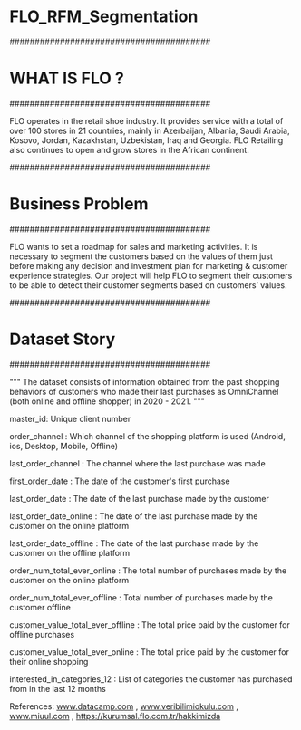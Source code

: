 # FLO_RFM_Segmentation

########################################
# WHAT IS FLO ?
########################################

FLO operates in the retail shoe industry. It provides service with a total of over 100 stores in 21 countries, mainly in Azerbaijan, Albania, Saudi Arabia, Kosovo, Jordan, Kazakhstan, Uzbekistan, Iraq and Georgia. FLO Retailing also continues to open and grow stores in the African continent.


########################################
# Business Problem
########################################

FLO wants to set a roadmap for sales and marketing activities.
It is necessary to segment  the customers  based on the values of them just before making any decision and investment plan for marketing & customer experience strategies. Our project will help FLO to segment their customers to be able to detect their customer segments based on customers’ values.


########################################
# Dataset Story
########################################

"""
The dataset consists of information obtained from the past shopping behaviors of customers who made their last purchases as OmniChannel (both online and offline shopper) in 2020 - 2021.
"""

master_id: Unique client number

order_channel : Which channel of the shopping platform is used (Android, ios, Desktop, Mobile, Offline)

last_order_channel : The channel where the last purchase was made

first_order_date : The date of the customer's first purchase

last_order_date : The date of the last purchase made by the customer

last_order_date_online : The date of the last purchase made by the customer on the online platform

last_order_date_offline : The date of the last purchase made by the customer on the offline platform

order_num_total_ever_online : The total number of purchases made by the customer on the online platform

order_num_total_ever_offline : Total number of purchases made by the customer offline

customer_value_total_ever_offline : The total price paid by the customer for offline purchases

customer_value_total_ever_online : The total price paid by the customer for their online shopping

interested_in_categories_12 : List of categories the customer has purchased from in the last 12 months

References: www.datacamp.com , www.veribilimiokulu.com , www.miuul.com , https://kurumsal.flo.com.tr/hakkimizda

